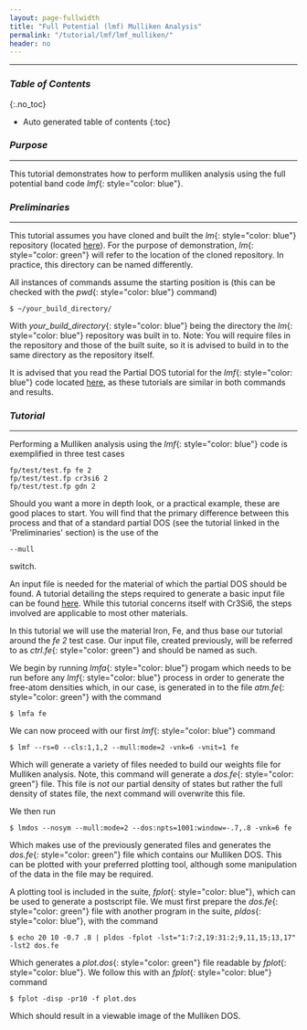 ```yaml
---
layout: page-fullwidth
title: "Full Potential (lmf) Mulliken Analysis"
permalink: "/tutorial/lmf/lmf_mulliken/"
header: no
---
```


____________________________________________________________

### _Table of Contents_
{:.no_toc}
*  Auto generated table of contents
{:toc} 

### _Purpose_
_____________________________________________________________
This tutorial demonstrates how to perform mulliken analysis using the full potential band code _lmf_{: style="color: blue"}.

### _Preliminaries_
_____________________________________________________________
This tutorial assumes you have cloned and built the _lm_{: style="color: blue"} repository (located [here](https://bitbucket.org/lmto/lm)). For the purpose of demonstration, _lm_{: style="color: green"} will refer to the location of the cloned repository. In practice, this directory can be named differently.

All instances of commands assume the starting position is (this can be checked with the _pwd_{: style="color: blue"} command)

    $ ~/your_build_directory/

With _your\_build\_directory_{: style="color: blue"} being the directory the _lm_{: style="color: blue"} repository was built in to. Note: You will require files in the repository and those of the built suite, so it is advised to build in to the same directory as the repository itself.

It is advised that you read the Partial DOS tutorial for the _lmf_{: style="color: blue"} code located [here](/lmf_pdos/), as these tutorials are similar in both commands and results.

### _Tutorial_
_____________________________________________________________
Performing a Mulliken analysis using the _lmf_{: style="color: blue"} code is exemplified in three test cases

    fp/test/test.fp fe 2
	fp/test/test.fp cr3si6 2
	fp/test/test.fp gdn 2

Should you want a more in depth look, or a practical example, these are good places to start. You will find that the primary difference between this process and that of a standard partial DOS (see the tutorial linked in the 'Preliminaries' section) is the use of the 

    --mull

switch. 

An input file is needed for the material of which the partial DOS should be found. A tutorial detailing the steps required to generate a basic input file can be found [here](https://lordcephei.github.io/asa_inputfile/). While this tutorial concerns itself with Cr3Si6, the steps involved are applicable to most other materials.   

In this tutorial we will use the material Iron, Fe, and thus base our tutorial around the _fe 2_ test case. Our input file, created previously, will be referred to as _ctrl.fe_{: style="color: green"} and should be named as such.

We begin by running _lmfa_{: style="color: blue"} progam which needs to be run before any _lmf_{: style="color: blue"} process in order to generate the free-atom densities which, in our case, is generated in to the file _atm.fe_{: style="color: green"} with the command

    $ lmfa fe

We can now proceed with our first _lmf_{: style="color: blue"} command

    $ lmf --rs=0 --cls:1,1,2 --mull:mode=2 -vnk=6 -vnit=1 fe

Which will generate a variety of files needed to build our weights file for Mulliken analysis. Note, this command will generate a _dos.fe_{: style="color: green"} file. This file is _not_ our partial density of states but rather the full density of states file, the next command will overwrite this file.

We then run

    $ lmdos --nosym --mull:mode=2 --dos:npts=1001:window=-.7,.8 -vnk=6 fe

Which makes use of the previously generated files and generates the _dos.fe_{: style="color: green"} file which contains our Mulliken DOS. This can be plotted with your preferred plotting tool, although some manipulation of the data in the file may be required.   

A plotting tool is included in the suite, _fplot_{: style="color: blue"}, which can be used to generate a postscript file. We must first prepare the _dos.fe_{: style="color: green"} file with another program in the suite, _pldos_{: style="color: blue"}, with the command

    $ echo 20 10 -0.7 .8 | pldos -fplot -lst="1:7:2,19:31:2;9,11,15;13,17" -lst2 dos.fe

Which generates a _plot.dos_{: style="color: green"} file readable by _fplot_{: style="color: blue"}. We follow this with an _fplot_{: style="color: blue"} command

    $ fplot -disp -pr10 -f plot.dos

Which should result in a viewable image of the Mulliken DOS.